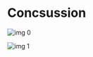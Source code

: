 # Concsussion

![img 0](https://i.imgur.com/iaEvUOe.jpg)

![img 1](https://i.imgur.com/dyQph5Z.jpg)

